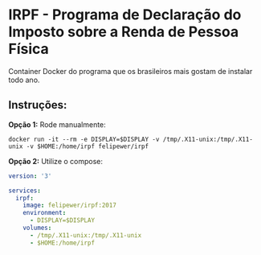 # IRPF - Programa de Declaração do Imposto sobre a Renda de Pessoa Física

Container Docker do programa que os brasileiros mais gostam de instalar todo ano.

## Instruções:

**Opção 1:** Rode manualmente:

```
docker run -it --rm -e DISPLAY=$DISPLAY -v /tmp/.X11-unix:/tmp/.X11-unix -v $HOME:/home/irpf felipewer/irpf
```

**Opção 2:** Utilize o compose:

```YAML
version: '3'

services:
  irpf:
    image: felipewer/irpf:2017
    environment:
      - DISPLAY=$DISPLAY
    volumes:
      - /tmp/.X11-unix:/tmp/.X11-unix
      - $HOME:/home/irpf
```
